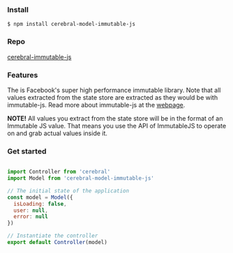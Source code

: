 ### Install
`$ npm install cerebral-model-immutable-js`

### Repo
[cerebral-immutable-js](https://github.com/christianalfoni/cerebral-immutable-js)

### Features
The is Facebook's super high performance immutable library. Note that all values extracted from the state store are extracted as they would be with immutable-js. Read more about immutable-js at the [webpage](https://facebook.github.io/immutable-js/).

**NOTE!** All values you extract from the state store will be in the format of an Immutable JS value. That means you use the API of ImmutableJS to operate on and grab actual values inside it.

### Get started

```javascript

import Controller from 'cerebral'
import Model from 'cerebral-model-immutable-js'

// The initial state of the application
const model = Model({
  isLoading: false,
  user: null,
  error: null
})

// Instantiate the controller
export default Controller(model)
```
